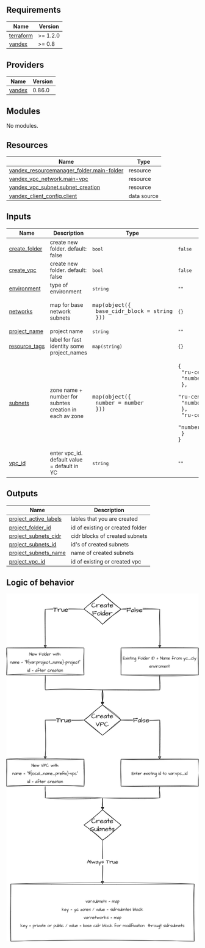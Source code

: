 <!-- BEGIN_TF_DOCS -->
## Requirements

| Name | Version |
|------|---------|
| <a name="requirement_terraform"></a> [terraform](#requirement\_terraform) | >= 1.2.0 |
| <a name="requirement_yandex"></a> [yandex](#requirement\_yandex) | >= 0.8 |

## Providers

| Name | Version |
|------|---------|
| <a name="provider_yandex"></a> [yandex](#provider\_yandex) | 0.86.0 |

## Modules

No modules.

## Resources

| Name | Type |
|------|------|
| [yandex_resourcemanager_folder.main-folder](https://registry.terraform.io/providers/yandex-cloud/yandex/latest/docs/resources/resourcemanager_folder) | resource |
| [yandex_vpc_network.main-vpc](https://registry.terraform.io/providers/yandex-cloud/yandex/latest/docs/resources/vpc_network) | resource |
| [yandex_vpc_subnet.subnet_creation](https://registry.terraform.io/providers/yandex-cloud/yandex/latest/docs/resources/vpc_subnet) | resource |
| [yandex_client_config.client](https://registry.terraform.io/providers/yandex-cloud/yandex/latest/docs/data-sources/client_config) | data source |

## Inputs

| Name | Description | Type | Default | Required |
|------|-------------|------|---------|:--------:|
| <a name="input_create_folder"></a> [create\_folder](#input\_create\_folder) | create new folder. default: false | `bool` | `false` | no |
| <a name="input_create_vpc"></a> [create\_vpc](#input\_create\_vpc) | create new folder. default: false | `bool` | `false` | no |
| <a name="input_environment"></a> [environment](#input\_environment) | type of environment | `string` | `""` | no |
| <a name="input_networks"></a> [networks](#input\_networks) | map for base network subnets | <pre>map(object({<br>    base_cidr_block = string<br>  }))</pre> | `{}` | no |
| <a name="input_project_name"></a> [project\_name](#input\_project\_name) | project name | `string` | `""` | no |
| <a name="input_resource_tags"></a> [resource\_tags](#input\_resource\_tags) | label for fast identity some project\_names | `map(string)` | `{}` | no |
| <a name="input_subnets"></a> [subnets](#input\_subnets) | zone name + number for subntes creation in each av zone | <pre>map(object({<br>    number = number<br>  }))</pre> | <pre>{<br>  "ru-central1-a": {<br>    "number": 1<br>  },<br>  "ru-central1-b": {<br>    "number": 2<br>  },<br>  "ru-central1-c": {<br>    "number": 3<br>  }<br>}</pre> | no |
| <a name="input_vpc_id"></a> [vpc\_id](#input\_vpc\_id) | enter vpc\_id. default value = default in YC | `string` | `""` | no |

## Outputs

| Name | Description |
|------|-------------|
| <a name="output_project_active_labels"></a> [project\_active\_labels](#output\_project\_active\_labels) | lables that you are created |
| <a name="output_project_folder_id"></a> [project\_folder\_id](#output\_project\_folder\_id) | id of existing or created folder |
| <a name="output_project_subnets_cidr"></a> [project\_subnets\_cidr](#output\_project\_subnets\_cidr) | cidr blocks of created subnets |
| <a name="output_project_subnets_id"></a> [project\_subnets\_id](#output\_project\_subnets\_id) | id's of created subnets |
| <a name="output_project_subnets_name"></a> [project\_subnets\_name](#output\_project\_subnets\_name) | name of created subnets |
| <a name="output_project_vpc_id"></a> [project\_vpc\_id](#output\_project\_vpc\_id) | id of existing or created vpc |
<!-- END_TF_DOCS -->

<!-- BEGIN_EXPLANATION -->
## Logic of behavior
![yc_network_module](yc_network_module.drawio.png)
<!-- END_EXPLANATION -->
